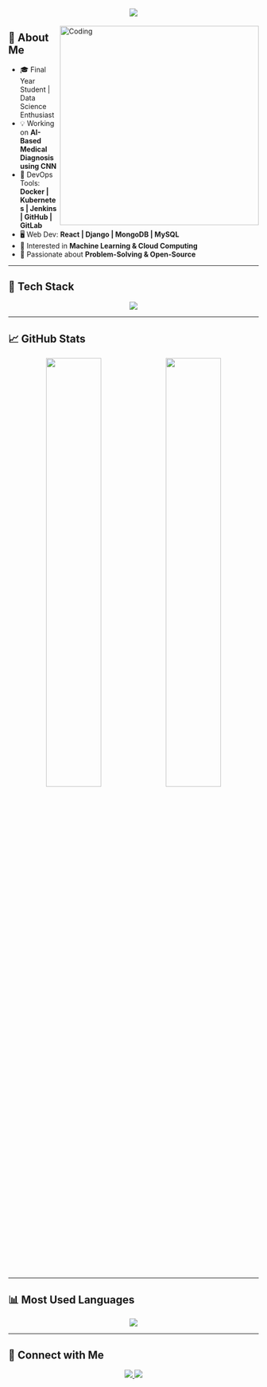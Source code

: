 <h1 align="center">
  <img src="https://readme-typing-svg.demolab.com?font=Fira+Code&weight=700&size=30&pause=1000&color=14D3ED&center=true&vCenter=true&width=435&lines=Hello%2C+I'm+Abhishek+Alavandi!;Welcome+to+my+GitHub+Profile!">
</h1>

<img align="right" alt="Coding" width="400" src="https://cdn.dribbble.com/users/1162077/screenshots/3848914/programmer.gif">

## 🧐 About Me
- 🎓 Final Year Student | Data Science Enthusiast
- 💡 Working on **AI-Based Medical Diagnosis using CNN**
- 🔧 DevOps Tools: **Docker | Kubernetes | Jenkins | GitHub | GitLab**
- 🖥️ Web Dev: **React | Django | MongoDB | MySQL**
- 🌟 Interested in **Machine Learning & Cloud Computing**
- 🎯 Passionate about **Problem-Solving & Open-Source**

---

## 🚀 Tech Stack
<p align="center">
  <img src="https://skillicons.dev/icons?i=python,java,cpp,javascript,html,css,react,django,mysql,mongodb,docker,kubernetes,git,github" />
</p>

---

## 📈 GitHub Stats  
<p align="center">
  <img width="47%" src="https://github-readme-stats.vercel.app/api?username=abhishekalavandi&show_icons=true&theme=radical" />
  <img width="47%" src="https://github-readme-streak-stats.herokuapp.com/?user=abhishekalavandi&theme=radical" />
</p>
  
---

## 📊 Most Used Languages
<p align="center">
  <img src="https://github-readme-stats.vercel.app/api/top-langs/?username=abhishekalavandi&layout=compact&theme=radical" />
</p>

---

## 🎯 Connect with Me
<p align="center">
  <a href="https://linkedin.com/in/abhishekalavandi">
    <img src="https://img.shields.io/badge/LinkedIn-blue?style=for-the-badge&logo=linkedin" />
  </a>
  <a href="https://github.com/abhishekalavandi">
    <img src="https://img.shields.io/badge/GitHub-black?style=for-the-badge&logo=github" />
  </a>
</p>
